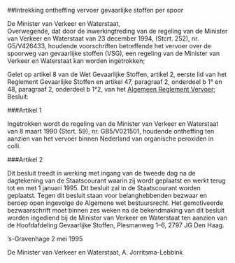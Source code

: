 <meta http-equiv='Content-Type' content='text/html; charset=utf-8' />

##Intrekking ontheffing vervoer gevaarlijke stoffen per spoor 

De Minister van Verkeer en Waterstaat,  
Overwegende, dat door de inwerkingtreding van de regeling van de Minister van Verkeer en Waterstaat van 23 december 1994, (Stcrt. 252), nr. G5/V426433, houdende voorschriften betreffende het vervoer over de spoorweg van gevaarlijke stoffen (VSG), een regeling van de Minister van Verkeer en Waterstaat kan worden ingetrokken;

Gelet op artikel 8 van de Wet Gevaarlijke Stoffen, artikel 2, eerste lid van het Reglement Gevaarlijke Stoffen en artikel 47, paragraaf 2, onderdeel b 1° en 48, paragraaf 2, onderdeel b 1°2, van het [Algemeen Reglement Vervoer](../../../../../../../../../AMvB/algemeen/reglement/vervoer/BWBR0002548/README.md);
Besluit:     

###Artikel  1  

Ingetrokken wordt de regeling van de Minister van Verkeer en Waterstaat van 8 maart 1990 (Stcrt. 59), nr. GB5/V021501, houdende ontheffing ten aanzien van het vervoer binnen Nederland van organische peroxiden in colli. 

###Artikel  2  

Dit besluit treedt in werking met ingang van de tweede dag na de dagtekening van de Staatscourant waarin zij wordt geplaatst en werkt terug tot en met 1 januari 1995. Dit besluit zal in de Staatscourant worden geplaatst. 
Tegen dit besluit staan voor belanghebbenden bezwaar en beroep open ingevolge de Algemene wet bestuursrecht. Het gemotiveerde bezwaarschrift moet binnen zes weken na de bekendmaking van dit besluit worden ingediend bij de Minister van Verkeer en Waterstaat ten aanzien van de Hoofdafdeling Gevaarlijke Stoffen, Plesmanweg 1–6, 2797 JG Den Haag. 

’s-Gravenhage 
2 mei 1995    

De 
Minister van Verkeer en Waterstaat, 
A. Jorritsma-Lebbink      
